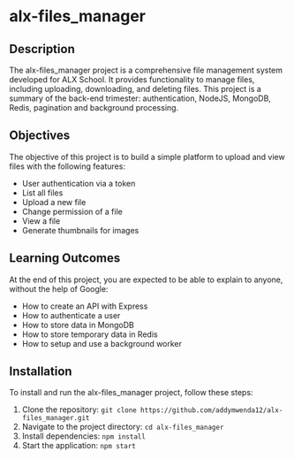 # alx-files_manager

## Description

The alx-files_manager project is a comprehensive file management system developed for ALX School. It provides functionality to manage files, including uploading, downloading, and deleting files. This project is a summary of the back-end trimester: authentication, NodeJS, MongoDB, Redis, pagination and background processing.

## Objectives

The objective of this project is to build a simple platform to upload and view files with the following features:

- User authentication via a token
- List all files
- Upload a new file
- Change permission of a file
- View a file
- Generate thumbnails for images



## Learning Outcomes

At the end of this project, you are expected to be able to explain to anyone, without the help of Google:

- How to create an API with Express
- How to authenticate a user
- How to store data in MongoDB
- How to store temporary data in Redis
- How to setup and use a background worker

## Installation

To install and run the alx-files_manager project, follow these steps:

1. Clone the repository: `git clone https://github.com/addymwenda12/alx-files_manager.git`
2. Navigate to the project directory: `cd alx-files_manager`
3. Install dependencies: `npm install`
4. Start the application: `npm start`